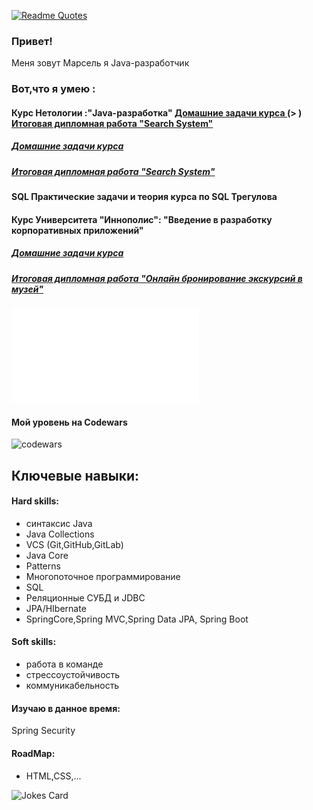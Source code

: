 [![Readme Quotes](https://quotes-github-readme.vercel.app/api?type=horizontal&theme=dark)](https://github.com/piyushsuthar/github-readme-quotes)
### Привет!
 Меня зовут Марсель я Java-разработчик
### Вот,что я умею :
#### Курс Нетологии :"Java-разработка"     [Домашние задачи курса ](NetologyCourse_Readme.md)(> )     [Итоговая дипломная работа "Search System"](Diplom_README.md)
##### [Домашние задачи курса ](NetologyCourse_Readme.md)
##### [Итоговая дипломная работа "Search System"](Diplom_README.md)
#### SQL Практические задачи и теория курса по SQL Трегулова
#### Курс Университета "Иннополис": "Введение в разработку корпоративных приложений"
##### [Домашние задачи курса ](NetologyCourse_Readme.md)
##### [Итоговая дипломная работа "Онлайн бронирование экскурсий в музей"](Diplom_README.md)



![Сертификат JAVA](certificate.pdf)


#### Мой уровень на Codewars
![codewars](https://www.codewars.com/users/Marsik77/badges/large)

## Ключевые навыки:

#### Hard skills:
- cинтаксис Java
- Java Collections
- VCS (Git,GitHub,GitLab)
- Java Core
- Patterns
- Многопоточное программирование
- SQL
- Реляционные СУБД и JDBC
- JPA/HIbernate
- SpringCore,Spring MVC,Spring Data JPA, Spring Boot

#### Soft skills:
- работа в команде
- стрессоустойчивость
- коммуникабельность


#### Изучаю в данное время:
  Spring Security


 
#### RoadMap:
- HTML,CSS,...

![Jokes Card](https://readme-jokes.vercel.app/api)

